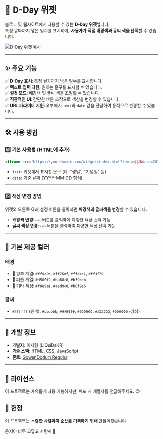 # 📆 D-Day 위젯

블로그 및 웹사이트에서 사용할 수 있는 **D-Day 위젯**입니다.  
특정 날짜까지 남은 일수를 표시하며, **사용자가 직접 배경색과 글씨 색을 선택**할 수 있습니다.

![D-Day 위젯 예시](https://liquidskr.github.io/WebEmbedWidget/dday-widget/?text=기념일&date=2025-01-01)

---

## ✨ 주요 기능

✅ **D-Day 표시**: 특정 날짜까지 남은 일수를 표시합니다.  
✅ **텍스트 입력 지원**: 원하는 문구를 표시할 수 있습니다.  
✅ **설정 모드**: 배경색 및 글씨 색을 조절할 수 있습니다.  
✅ **직관적인 UI**: 간단한 버튼 조작으로 색상을 변경할 수 있습니다.  
✅ **URL 파라미터 지원**: 외부에서 `text`와 `date` 값을 전달하여 동적으로 변경할 수 있습니다.  

---

## 🛠️ 사용 방법

### 1️⃣ 기본 사용법 (HTML에 추가)
```html
<iframe src="https://yourdomain.com/widget/index.html?text=생일&date=2025-05-31" width="200" height="200" style="border:none;"></iframe>
```

- `text`: 위젯에서 표시할 문구 (예: "생일", "기념일" 등)
- `date`: 기준 날짜 (YYYY-MM-DD 형식)

---

### 2️⃣ 색상 변경 방법
위젯의 오른쪽 아래 설정 버튼을 클릭하면 **배경색과 글씨색을 변경**할 수 있습니다.

- **배경색 변경**: `◁` `▷` 버튼을 클릭하여 다양한 색상 선택 가능
- **글씨 색상 변경**: `◁` `▷` 버튼을 클릭하여 다양한 색상 선택 가능

---

## 🎨 기본 제공 컬러

### 배경
- 🌸 핑크 계열: `#ff9a9e`, `#ff758f`, `#ffdde1`, `#ff4f79`
- 🍇 퍼플 계열: `#d500f9`, `#ba68c8`, `#b39ddb`
- 🌿 기타 색상: `#f8e9a1`, `#aed9e0`, `#b8f2e6`

### 글씨
- `#ffffff` (흰색), `#bbbbbb`, `#999999`, `#666666`, `#333333`, `#000000` (검정)

---

## 🚀 개발 정보

- **개발자**: 이재형 (LiQuiDsKR)
- **기술 스택**: HTML, CSS, JavaScript
- **폰트**: [GowunDodum Regular](https://noonnu.cc/font_page/734)

---

## 📜 라이선스
이 프로젝트는 자유롭게 사용 가능하지만, 배포 시 개발자를 언급해주세요. 😊

## 💌 헌정
이 프로젝트는 **소중한 사람과의 순간을 기록하기 위해** 만들어졌습니다.

은지야 너무 고맙고 사랑해 💖
